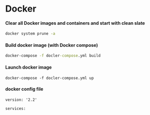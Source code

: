 # Docker

#### Clear all Docker images and containers and start with clean slate

```cmd
docker system prune -a
```

#### Build docker image (with Docker compose)

```cmd
docker-compose -f docler-compose.yml build
```

#### Launch docker image

```
docker-compose -f docler-compose.yml up
```

#### docker config file

```
version: '2.2'

services:
  
```
